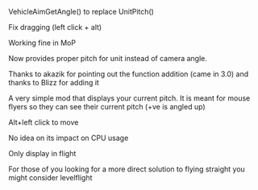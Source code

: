 VehicleAimGetAngle() to replace UnitPitch()

Fix dragging (left click + alt)

Working fine in MoP

Now provides proper pitch for unit instead of camera angle.

Thanks to akazik for pointing out the function addition (came in 3.0) and thanks to Blizz for adding it

A very simple mod that displays your current pitch. It is meant for mouse flyers so they can see their current pitch (+ve is angled up)

Alt+left click to move

No idea on its impact on CPU usage

Only display in flight

For those of you looking for a more direct solution to flying straight you might consider levelflight
